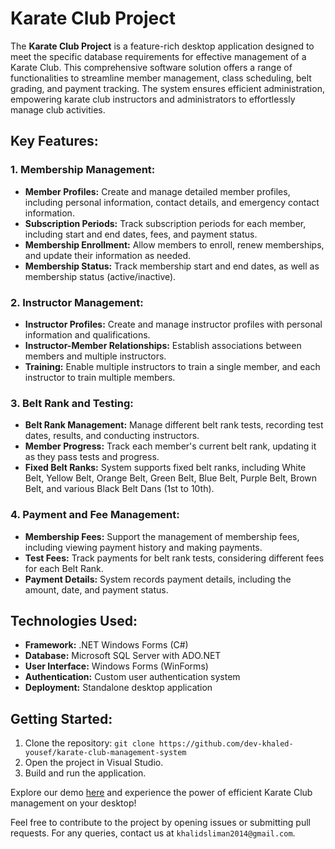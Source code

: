 # Karate Club Project

The **Karate Club Project** is a feature-rich desktop application designed to meet the specific database requirements for effective management of a Karate Club. This comprehensive software solution offers a range of functionalities to streamline member management, class scheduling, belt grading, and payment tracking. The system ensures efficient administration, empowering karate club instructors and administrators to effortlessly manage club activities.

## Key Features:

### 1. Membership Management:
- **Member Profiles:** Create and manage detailed member profiles, including personal information, contact details, and emergency contact information.
- **Subscription Periods:** Track subscription periods for each member, including start and end dates, fees, and payment status.
- **Membership Enrollment:** Allow members to enroll, renew memberships, and update their information as needed.
- **Membership Status:** Track membership start and end dates, as well as membership status (active/inactive).

### 2. Instructor Management:
- **Instructor Profiles:** Create and manage instructor profiles with personal information and qualifications.
- **Instructor-Member Relationships:** Establish associations between members and multiple instructors.
- **Training:** Enable multiple instructors to train a single member, and each instructor to train multiple members.

### 3. Belt Rank and Testing:
- **Belt Rank Management:** Manage different belt rank tests, recording test dates, results, and conducting instructors.
- **Member Progress:** Track each member's current belt rank, updating it as they pass tests and progress.
- **Fixed Belt Ranks:** System supports fixed belt ranks, including White Belt, Yellow Belt, Orange Belt, Green Belt, Blue Belt, Purple Belt, Brown Belt, and various Black Belt Dans (1st to 10th).

### 4. Payment and Fee Management:
- **Membership Fees:** Support the management of membership fees, including viewing payment history and making payments.
- **Test Fees:** Track payments for belt rank tests, considering different fees for each Belt Rank.
- **Payment Details:** System records payment details, including the amount, date, and payment status.

## Technologies Used:
- **Framework:** .NET Windows Forms (C#)
- **Database:** Microsoft SQL Server with ADO.NET
- **User Interface:** Windows Forms (WinForms)
- **Authentication:** Custom user authentication system
- **Deployment:** Standalone desktop application

## Getting Started:
1. Clone the repository: `git clone https://github.com/dev-khaled-yousef/karate-club-management-system`
2. Open the project in Visual Studio.
3. Build and run the application.

Explore our demo [here](https://drive.google.com/file/d/1H_bkp_VW3KH6WQiFZg5wpjyaQ2L-DLYv/view?usp=sharing) and experience the power of efficient Karate Club management on your desktop!

Feel free to contribute to the project by opening issues or submitting pull requests. For any queries, contact us at `khalidsliman2014@gmail.com`.
